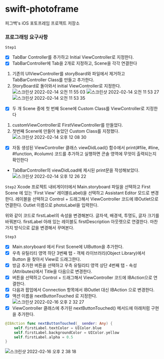 # swift-photoframe
피그백's iOS 포토프레임 프로젝트 저장소

### 프로그래밍 요구사항
`Step1`
- [X] TabBar Controller를 추가하고 Initial ViewController로 지정한다.
- [X] TabBarController에 Tab을 2개로 지정하고, Scene을 각각 연결한다
1. 기존의 UIViewController를 storyBoard와 파일에서 제거하고 TabBarController Class를 만들고 추가한다.
2. StoryBoard로 돌아와서 initial ViewController로 지정한다.
![스크린샷 2022-02-14 오전 11 55 03](https://user-images.githubusercontent.com/80263729/153792317-54b0e6da-e515-4666-af37-4ddbbe38e849.png)
![스크린샷 2022-02-14 오전 11 53 27](https://user-images.githubusercontent.com/80263729/153792134-068c35b5-44b9-4e15-9e9c-91df23eee6fd.png)
![스크린샷 2022-02-14 오전 11 53 35](https://user-images.githubusercontent.com/80263729/153792147-9ea65a44-15d0-490c-9f5b-74ee03238519.png)

- [X] 두 개 Scene 중에 첫 번째 Scene에 Custom Class를 ViewController로 지정한다
1. customViewController로 FirstViewController를 만들었다.
2. 첫번째 Scene에 만들어 놓았던 Custom Class를 지정했다.
![스크린샷 2022-02-14 오후 12 08 30](https://user-images.githubusercontent.com/80263729/153793633-15c56e85-3a68-4071-81a3-e5600799b771.png)
- [X] 자동 생성된 ViewController 클래스 viewDidLoad() 함수에서 print(#file, #line, #function, #column) 코드를 추가하고 실행하면 콘솔 영역에 무엇이 출력되는지 확인한다
- TabBarController의 viewDidLoad에 제시된 print문을 작성해보았다.
![스크린샷 2022-02-14 오후 12 26 22](https://user-images.githubusercontent.com/80263729/153795199-d3fa1ce9-e6c8-4935-94c5-68dc16bb1972.png)

`Step2`
Xcode 프로젝트 내비게이터에서 Main.storyboard 파일을 선택하고 First Scene 에 있는 'First View' 레이블(Label)을 선택하고 Assistant Editor 모드로 변경한다.
레이블을 선택하고 Control + 드래그해서 ViewController 코드에 IBOutlet으로 연결한다.
Outlet 이름으로 photoLabel을 입력한다.

위와 같이 코드로 firstLabel의 속성을 변경해본다. 글자색, 배경색, 투명도, 글자 크기를 바꿔본다.
firstLabel 아래 있는 레이블도 firstDescription 아웃렛으로 연결한다.
마찬가지 방식으로 값을 변경해서 꾸며본다.

`Step3`
- [X] Main.storyboard 에서 First Scene에 UIButton을 추가한다.
- [X] 우측 유틸리티 영역 하단 3번째 탭 - 객체 라이브러리(Object Library)에서 Button 을 찾아서 View로 드래그한다.
- [X] 방금 추가한 버튼을 선택하고 우측 유틸리티 영역 상단 4번째 탭 - 속성(Attributes)에서 Title을 다음으로 변경한다.
- [X] 버튼을 선택하고 Control + 드래그해서 ViewController 코드에 IBAction으로 연결한다.
- [X] 다음과 팝업에서 Connection 항목에서 IBOutlet 대신 IBAction 으로 변경한다.
- [X] 액션 이름을 nextButtonTouched 로 지정한다.
![스크린샷 2022-02-16 오후 2 32 27](https://user-images.githubusercontent.com/80263729/154202479-9a328d36-f34f-4fe7-8bf7-920d1498607e.png)
- [X] ViewController 클래스에 추가된 nextButtonTouched() 메서드에 아래처럼 구현을 추가한다.
~~~swift
@IBAction func nextButtonTouched(_ sender: Any) {
    self.firstLabel.textColor = UIColor.blue
    self.firstLabel.backgroundColor = UIColor.yellow
    self.firstLabel.alpha = 0.5
}
~~~
![스크린샷 2022-02-16 오후 2 38 18](https://user-images.githubusercontent.com/80263729/154203100-14b0677a-684d-4677-adc7-1f021a9c4616.png)

